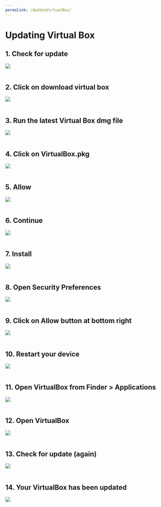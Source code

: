 ```yaml
---
permalink: /UpdateVirtualBox/
---
```


# Updating Virtual Box

## 1. Check for update

![](./public/2.png) <br><br>

## 2. Click on download virtual box

![](./public/3.png) <br><br>

## 3. Run the latest Virtual Box dmg file

![](./public/4.png) <br><br>

## 4. Click on VirtualBox.pkg

![](./public/5.png) <br><br>

## 5. Allow

![](./public/6.png) <br><br>

## 6. Continue

![](./public/7.png) <br><br>

## 7. Install

![](./public/8.png) <br><br>

## 8. Open Security Preferences

![](./public/9.png) <br><br>

## 9. Click on **Allow** button at bottom right

![](./public/10.png) <br><br>

## 10. Restart your device

![](./public/11.png) <br><br>

## 11. Open VirtualBox from Finder > Applications

![](./public/12.png) <br><br>

## 12. Open VirtualBox

![](./public/13.png) <br><br>

## 13. Check for update (again)

![](./public/2.png) <br><br>

## 14. Your VirtualBox has been updated

![](./public/16.png) <br><br>
